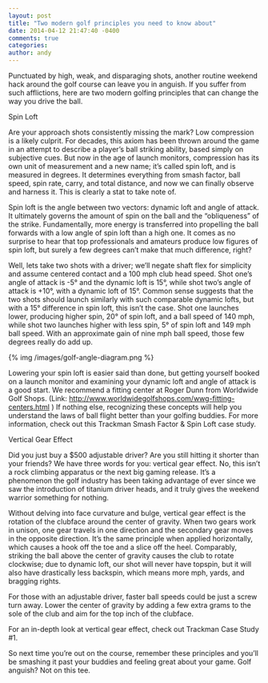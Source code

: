 ```yaml
---
layout: post
title: "Two modern golf principles you need to know about"
date: 2014-04-12 21:47:40 -0400
comments: true
categories: 
author: andy
---
```



Punctuated by high, weak, and disparaging shots, another routine weekend hack around the golf course can leave you in anguish. If you suffer from such afflictions, here are two modern golfing principles that can change the way you drive the ball.

Spin Loft

Are your approach shots consistently missing the mark? Low compression is a likely culprit. For decades, this axiom has been thrown around the game in an attempt to describe a player’s ball striking ability, based simply on subjective cues. But now in the age of launch monitors, compression has its own unit of measurement and a new name; it’s called spin loft, and is measured in degrees. It determines everything from smash factor, ball speed, spin rate, carry, and total distance, and now we can finally observe and harness it. This is clearly a stat to take note of.

Spin loft is the angle between two vectors: dynamic loft and angle of attack. It ultimately governs the amount of spin on the ball and the “obliqueness” of the strike. Fundamentally, more energy is transferred into propelling the ball forwards with a low angle of spin loft than a high one. It comes as no surprise to hear that top professionals and amateurs produce low figures of spin loft, but surely a few degrees can’t make that much difference, right?

Well, lets take two shots with a driver; we’ll negate shaft flex for simplicity and assume centered contact and a 100 mph club head speed. Shot one’s angle of attack is -5° and the dynamic loft is 15°, while shot two’s angle of attack is +10°, with a dynamic loft of 15°. Common sense suggests that the two shots should launch similarly with such comparable dynamic lofts, but with a 15° difference in spin loft, this isn’t the case. Shot one launches lower, producing higher spin, 20° of spin loft, and a ball speed of 140 mph, while shot two launches higher with less spin, 5° of spin loft and 149 mph ball speed. With an approximate gain of nine mph ball speed, those few degrees really do add up.

{% img /images/golf-angle-diagram.png %}

Lowering your spin loft is easier said than done, but getting yourself booked on a launch monitor and examining your dynamic loft and angle of attack is a good start. We recommend a fitting center at Roger Dunn from Worldwide Golf Shops. (Link: http://www.worldwidegolfshops.com/wwg-fitting-centers.html ) If nothing else, recognizing these concepts will help you understand the laws of ball flight better than your golfing buddies. For more information, check out this Trackman Smash Factor & Spin Loft case study.

Vertical Gear Effect

Did you just buy a $500 adjustable driver? Are you still hitting it shorter than your friends? We have three words for you: vertical gear effect. No, this isn’t a rock climbing apparatus or the next big gaming release. It’s a phenomenon the golf industry has been taking advantage of ever since we saw the introduction of titanium driver heads, and it truly gives the weekend warrior something for nothing.

Without delving into face curvature and bulge, vertical gear effect is the rotation of the clubface around the center of gravity. When two gears work in unison, one gear travels in one direction and the secondary gear moves in the opposite direction. It’s the same principle when applied horizontally, which causes a hook off the toe and a slice off the heel. Comparably, striking the ball above the center of gravity causes the club to rotate clockwise; due to dynamic loft, our shot will never have topspin, but it will also have drastically less backspin, which means more mph, yards, and bragging rights.

For those with an adjustable driver, faster ball speeds could be just a screw turn away. Lower the center of gravity by adding a few extra grams to the sole of the club and aim for the top inch of the clubface.

For an in-depth look at vertical gear effect, check out Trackman Case Study #1.

So next time you’re out on the course, remember these principles and you’ll be smashing it past your buddies and feeling great about your game. Golf anguish? Not on this tee.

